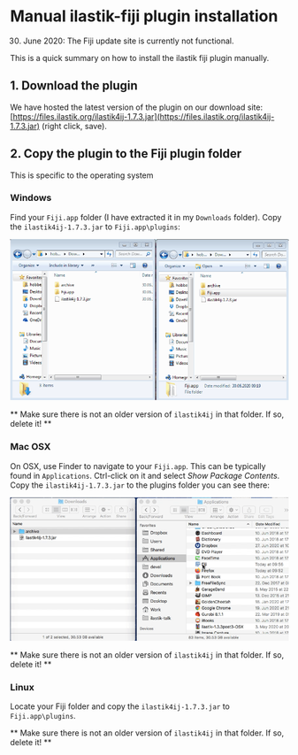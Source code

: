 # Manual ilastik-fiji plugin installation

30. June 2020: The Fiji update site is currently not functional.

This is a quick summary on how to install the ilastik fiji plugin manually.

## 1. Download the plugin

We have hosted the latest version of the plugin on our download site:
[https://files.ilastik.org/ilastik4ij-1.7.3.jar](https://files.ilastik.org/ilastik4ij-1.7.3.jar) (right click, save).

## 2. Copy the plugin to the Fiji plugin folder

This is specific to the operating system


### Windows

Find your `Fiji.app` folder (I have extracted it in my `Downloads` folder).
Copy the `ilastik4ij-1.7.3.jar` to `Fiji.app\plugins`:

![manual plugin install on windows](imgs/inst-plugin-win.gif)

** Make sure there is not an older version of `ilastik4ij` in that folder. If so, delete it! **


### Mac OSX

On OSX, use Finder to navigate to your `Fiji.app`.
This can be typically found in `Applications`.
Ctrl-click on it and select _Show Package Contents_.
Copy the `ilastik4ij-1.7.3.jar` to the plugins folder you can see there:

![manual plugin install on OSX](imgs/inst-plugin-osx.gif)

** Make sure there is not an older version of `ilastik4ij` in that folder. If so, delete it! **

### Linux

Locate your Fiji folder and copy the `ilastik4ij-1.7.3.jar` to `Fiji.app\plugins`.

** Make sure there is not an older version of `ilastik4ij` in that folder. If so, delete it! **

